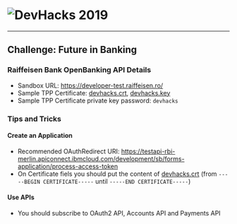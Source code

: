 # ![DevHacks 2019](https://api.myconnector.ro/files/events/logo/175/529e3c2db8e94cfa68c5e73ece5f4591.png)
---
## Challenge: Future in Banking
### Raiffeisen Bank OpenBanking API Details
* Sandbox URL: https://developer-test.raiffeisen.ro/
* Sample TPP Certificate: [devhacks.crt](devhacks.crt), [devhacks.key](devhacks.key)
* Sample TPP Certificate private key password: `devhacks`

### Tips and Tricks
#### Create an Application
* Recommended OAuthRedirect URI: https://testapi-rbi-merlin.apiconnect.ibmcloud.com/development/sb/forms-application/process-access-token
* On Certificate fiels you should put the content of [devhacks.crt](devhacks.crt) (from `-----BEGIN CERTIFICATE-----` until `-----END CERTIFICATE-----`)
#### Use APIs
* You should subscribe to OAuth2 API, Accounts API and Payments API
